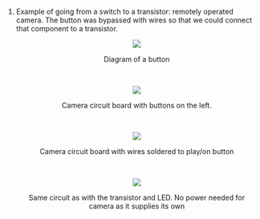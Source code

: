 1. Example of going from a switch to a transistor: remotely operated camera. The button was bypassed with wires so that we could connect that component to a transistor.
         <p align="center">
         <img src="https://user-images.githubusercontent.com/52707386/62086805-65e35c80-b214-11e9-9440-0b5c00606021.png">
         </p>
         <p align="center"> Diagram of a button </p>
         <br>
         <p align="center">
         <img src="https://user-images.githubusercontent.com/52707386/62086836-80b5d100-b214-11e9-8ba3-5a9941517fc7.jpg">
         </p>
         <p align="center"> Camera circuit board with buttons on the left. </p>
         <br>
         <p align="center">
         <img src="https://user-images.githubusercontent.com/52707386/62086883-a4791700-b214-11e9-816d-0bf3195c154d.jpg">
         </p>
         <p align="center"> Camera circuit board with wires soldered to play/on button </p>
         <br>
         <p align="center">
         <img src="https://user-images.githubusercontent.com/52707386/62086897-ae027f00-b214-11e9-9d03-027c69349a82.jpg">
         </p>
         <p align="center"> Same circuit as with the transistor and LED. No power needed for camera as it supplies its own </p>
         <br>
